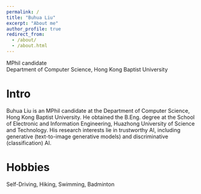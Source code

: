 ```yaml
---
permalink: /
title: "Buhua Liu"
excerpt: "About me"
author_profile: true
redirect_from: 
  - /about/
  - /about.html
---
```


MPhil candidate <br>
Department of Computer Science, Hong Kong Baptist University

**Intro**
======
Buhua Liu is an MPhil candidate at the Department of Computer Science, Hong Kong Baptist University. He obtained the B.Eng. degree at the School of Electronic and Information Engineering, Huazhong University of Science and Technology. His research interests lie in trustworthy AI, including generative (text-to-image generative models) and discriminative (classification) AI.

**Hobbies**
======
Self-Driving, Hiking, Swimming, Badminton
